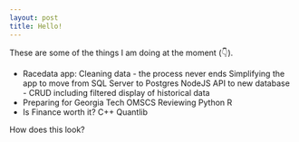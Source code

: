 ```yaml
---
layout: post
title: Hello!
---
```


These are some of the things I am doing at the moment (:point_down:).

*  Racedata app: 
   Cleaning data - the process never ends
   Simplifying the app to move from SQL Server to Postgres
   NodeJS API to new database - CRUD including filtered display of historical data
*  Preparing for Georgia Tech OMSCS
   Reviewing Python
   R
* Is Finance worth it?
  C++
  Quantlib


How does this look?
